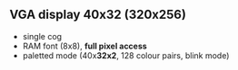 VGA display 40x32 (320x256)
-----------------
 - single cog
 - RAM font (8x8), **full pixel access**
 - paletted mode (40x**32x2**, 128 colour pairs, blink mode)
